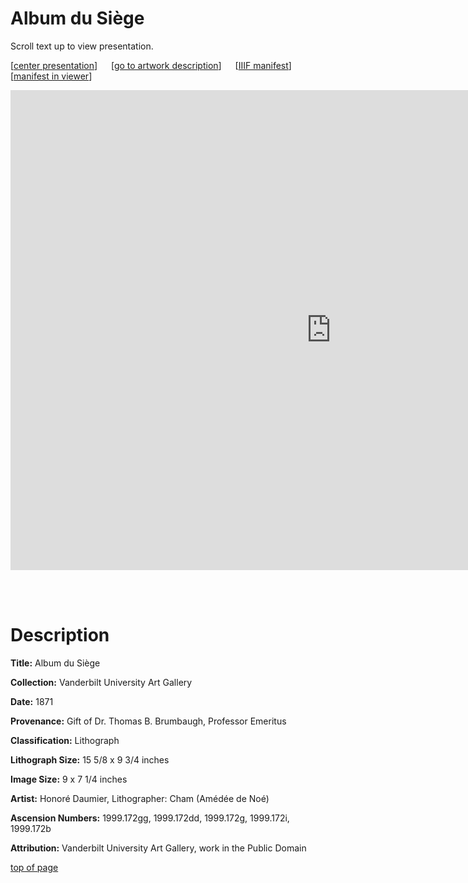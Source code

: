# Album du Siège

Scroll text up to view presentation.

\[[center presentation](#viewer)\] &emsp; \[[go to artwork description](#description)\] &emsp; \[<a href="https://baskaufs.github.io/iiif/kim/album_du_siege.json" target="_blank">IIIF manifest</a>\] &emsp; \[<a href="https://ncsu-libraries.github.io/annona/tools/#/display?url=https%3A%2F%2Fbaskaufs.github.io%2Fiiif%2Fkim%2Falbum_du_siege.json&viewtype=iiif-storyboard&manifesturl=&settings=%7B%22fullpage%22%3Atrue%7D" target="_blank">manifest in viewer</a>\]

<iframe id="viewer" src="https://www.exhibit.so/exhibits/cj9iKo5UOSKuxcwvw8Lg?embedded=true" width="1026" height="768" allowfullscreen allow="autoplay" frameborder="0"></iframe>

<br/><br/>

# Description

**Title:** Album du Siège 

**Collection:** Vanderbilt University Art Gallery

**Date:** 1871

**Provenance:** Gift of Dr. Thomas B. Brumbaugh, Professor Emeritus

**Classification:** Lithograph 

**Lithograph Size:** 15 5/8 x 9 3/4 inches

**Image Size:** 9 x 7 1/4 inches

**Artist:** Honoré Daumier, Lithographer: Cham (Amédée de Noé)

**Ascension Numbers:** 1999.172gg, 1999.172dd, 1999.172g, 1999.172i, 1999.172b

**Attribution:** Vanderbilt University Art Gallery, work in the Public Domain

[top of page](#title)
